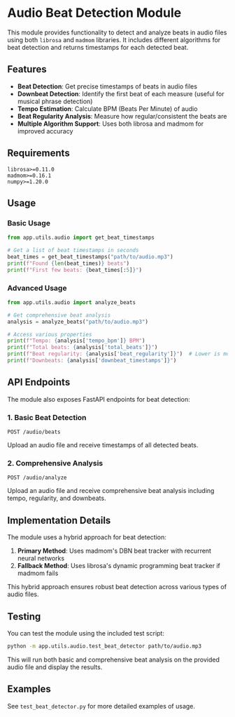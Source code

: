 # Audio Beat Detection Module

This module provides functionality to detect and analyze beats in audio files using both `librosa` and `madmom` libraries. It includes different algorithms for beat detection and returns timestamps for each detected beat.

## Features

- **Beat Detection**: Get precise timestamps of beats in audio files
- **Downbeat Detection**: Identify the first beat of each measure (useful for musical phrase detection)
- **Tempo Estimation**: Calculate BPM (Beats Per Minute) of audio
- **Beat Regularity Analysis**: Measure how regular/consistent the beats are
- **Multiple Algorithm Support**: Uses both librosa and madmom for improved accuracy

## Requirements

```
librosa>=0.11.0
madmom>=0.16.1
numpy>=1.20.0
```

## Usage

### Basic Usage

```python
from app.utils.audio import get_beat_timestamps

# Get a list of beat timestamps in seconds
beat_times = get_beat_timestamps("path/to/audio.mp3")
print(f"Found {len(beat_times)} beats")
print(f"First few beats: {beat_times[:5]}")
```

### Advanced Usage

```python
from app.utils.audio import analyze_beats

# Get comprehensive beat analysis
analysis = analyze_beats("path/to/audio.mp3")

# Access various properties
print(f"Tempo: {analysis['tempo_bpm']} BPM")
print(f"Total beats: {analysis['total_beats']}")
print(f"Beat regularity: {analysis['beat_regularity']}")  # Lower is more regular
print(f"Downbeats: {analysis['downbeat_timestamps']}")
```

## API Endpoints

The module also exposes FastAPI endpoints for beat detection:

### 1. Basic Beat Detection

```http
POST /audio/beats
```

Upload an audio file and receive timestamps of all detected beats.

### 2. Comprehensive Analysis

```http
POST /audio/analyze
```

Upload an audio file and receive comprehensive beat analysis including tempo, regularity, and downbeats.

## Implementation Details

The module uses a hybrid approach for beat detection:

1. **Primary Method**: Uses madmom's DBN beat tracker with recurrent neural networks
2. **Fallback Method**: Uses librosa's dynamic programming beat tracker if madmom fails

This hybrid approach ensures robust beat detection across various types of audio files.

## Testing

You can test the module using the included test script:

```bash
python -m app.utils.audio.test_beat_detector path/to/audio.mp3
```

This will run both basic and comprehensive beat analysis on the provided audio file and display the results.

## Examples

See `test_beat_detector.py` for more detailed examples of usage. 